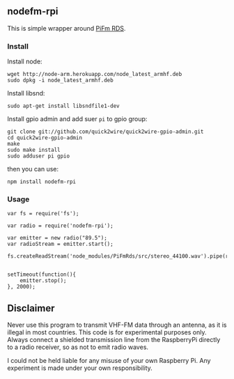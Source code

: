 ## nodefm-rpi

This is simple wrapper around [PiFm RDS](https://github.com/ChristopheJacquet/PiFmRds).

### Install

Install node:

```
wget http://node-arm.herokuapp.com/node_latest_armhf.deb 
sudo dpkg -i node_latest_armhf.deb
```

Install libsnd:

``` 
sudo apt-get install libsndfile1-dev
```

Install gpio admin and add suer `pi` to gpio group:

```
git clone git://github.com/quick2wire/quick2wire-gpio-admin.git
cd quick2wire-gpio-admin
make
sudo make install
sudo adduser pi gpio
```

then you can use:

```
npm install nodefm-rpi
```

### Usage

```
var fs = require('fs');

var radio = require('nodefm-rpi');

var emitter = new radio("89.5");
var radioStream = emitter.start();

fs.createReadStream('node_modules/PiFmRds/src/stereo_44100.wav').pipe(radioStream);


setTimeout(function(){
    emitter.stop();
}, 2000);

```

## Disclaimer

Never use this program to transmit VHF-FM data through an antenna, as it is illegal in most countries. This code is for experimental purposes only. Always connect a shielded transmission line from the RaspberryPi directly to a radio receiver, so as not to emit radio waves.

I could not be held liable for any misuse of your own Raspberry Pi. Any experiment is made under your own responsibility.
